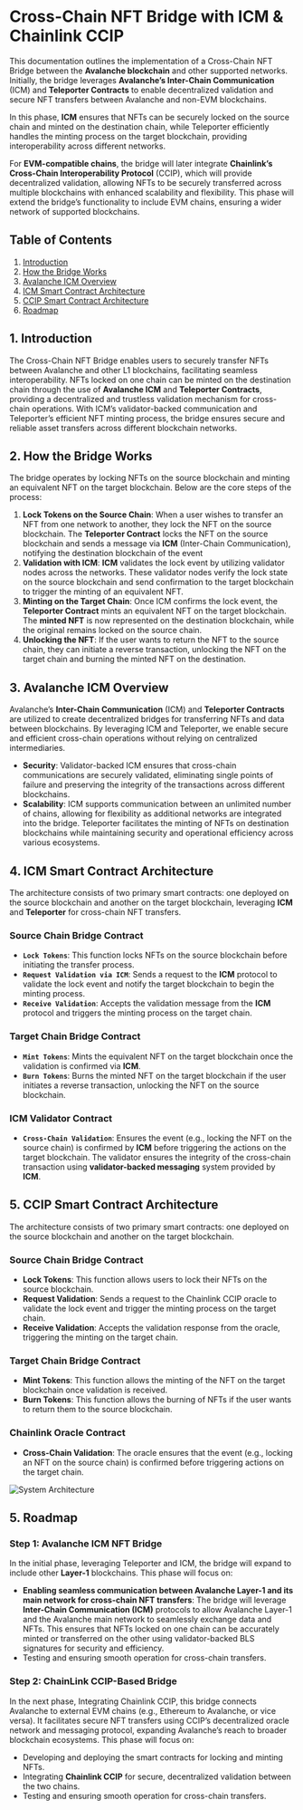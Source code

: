 # Cross-Chain NFT Bridge with ICM & Chainlink CCIP

This documentation outlines the implementation of a Cross-Chain NFT Bridge between the **Avalanche blockchain** and other supported networks. Initially, the bridge leverages **Avalanche’s Inter-Chain Communication** (ICM) and **Teleporter Contracts** to enable decentralized validation and secure NFT transfers between Avalanche and non-EVM blockchains.

In this phase, **ICM** ensures that NFTs can be securely locked on the source chain and minted on the destination chain, while Teleporter efficiently handles the minting process on the target blockchain, providing interoperability across different networks.

For **EVM-compatible chains**, the bridge will later integrate **Chainlink’s Cross-Chain Interoperability Protocol** (CCIP), which will provide decentralized validation, allowing NFTs to be securely transferred across multiple blockchains with enhanced scalability and flexibility. This phase will extend the bridge’s functionality to include EVM chains, ensuring a wider network of supported blockchains.

## Table of Contents
1. [Introduction](#1-introduction)
2. [How the Bridge Works](#2-how-the-bridge-works)
3. [Avalanche ICM Overview](#3-avalanche-icm-overview)
4. [ICM Smart Contract Architecture](#4-icm-smart-contract-architecture)
5. [CCIP Smart Contract Architecture](#5-ccip-smart-contract-architecture)
6. [Roadmap](#5-roadmap)

## 1. Introduction

The Cross-Chain NFT Bridge enables users to securely transfer NFTs between Avalanche and other L1 blockchains, facilitating seamless interoperability. NFTs locked on one chain can be minted on the destination chain through the use of **Avalanche ICM** and **Teleporter Contracts**, providing a decentralized and trustless validation mechanism for cross-chain operations. With ICM’s validator-backed communication and Teleporter’s efficient NFT minting process, the bridge ensures secure and reliable asset transfers across different blockchain networks.

## 2. How the Bridge Works

The bridge operates by locking NFTs on the source blockchain and minting an equivalent NFT on the target blockchain. Below are the core steps of the process:

1. **Lock Tokens on the Source Chain**: When a user wishes to transfer an NFT from one network to another, they lock the NFT on the source blockchain. The **Teleporter Contract** locks the NFT on the source blockchain and sends a message via **ICM** (Inter-Chain Communication), notifying the destination blockchain of the event
2. **Validation with ICM**: **ICM** validates the lock event by utilizing validator nodes across the networks. These validator nodes verify the lock state on the source blockchain and send confirmation to the target blockchain to trigger the minting of an equivalent NFT.
3. **Minting on the Target Chain**: Once ICM confirms the lock event, the **Teleporter Contract** mints an equivalent NFT on the target blockchain. The **minted NFT** is now represented on the destination blockchain, while the original remains locked on the source chain.
4. **Unlocking the NFT**: If the user wants to return the NFT to the source chain, they can initiate a reverse transaction, unlocking the NFT on the target chain and burning the minted NFT on the destination.

## 3. Avalanche ICM Overview

Avalanche’s **Inter-Chain Communication** (ICM) and **Teleporter Contracts** are utilized to create decentralized bridges for transferring NFTs and data between blockchains. By leveraging ICM and Teleporter, we enable secure and efficient cross-chain operations without relying on centralized intermediaries.

- **Security**: Validator-backed ICM ensures that cross-chain communications are securely validated, eliminating single points of failure and preserving the integrity of the transactions across different blockchains.
- **Scalability**: ICM supports communication between an unlimited number of chains, allowing for flexibility as additional networks are integrated into the bridge. Teleporter facilitates the minting of NFTs on destination blockchains while maintaining security and operational efficiency across various ecosystems.

## 4. ICM Smart Contract Architecture

The architecture consists of two primary smart contracts: one deployed on the source blockchain and another on the target blockchain, leveraging **ICM** and **Teleporter** for cross-chain NFT transfers.

### **Source Chain Bridge Contract**
- **`Lock Tokens`**: This function locks NFTs on the source blockchain before initiating the transfer process.
- **`Request Validation via ICM`**: Sends a request to the **ICM** protocol to validate the lock event and notify the target blockchain to begin the minting process.
- **`Receive Validation`**: Accepts the validation message from the **ICM** protocol and triggers the minting process on the target chain.

### **Target Chain Bridge Contract**
- **`Mint Tokens`**: Mints the equivalent NFT on the target blockchain once the validation is confirmed via **ICM**.
- **`Burn Tokens`**: Burns the minted NFT on the target blockchain if the user initiates a reverse transaction, unlocking the NFT on the source blockchain.

### **ICM Validator Contract**
- **`Cross-Chain Validation`**: Ensures the event (e.g., locking the NFT on the source chain) is confirmed by **ICM** before triggering the actions on the target blockchain. The validator ensures the integrity of the cross-chain transaction using **validator-backed messaging** system provided by **ICM**.

## 5. CCIP Smart Contract Architecture

The architecture consists of two primary smart contracts: one deployed on the source blockchain and another on the target blockchain.

### Source Chain Bridge Contract
- **Lock Tokens**: This function allows users to lock their NFTs on the source blockchain.
- **Request Validation**: Sends a request to the Chainlink CCIP oracle to validate the lock event and trigger the minting process on the target chain.
- **Receive Validation**: Accepts the validation response from the oracle, triggering the minting on the target chain.

### Target Chain Bridge Contract
- **Mint Tokens**: This function allows the minting of the NFT on the target blockchain once validation is received.
- **Burn Tokens**: This function allows the burning of NFTs if the user wants to return them to the source blockchain.

### Chainlink Oracle Contract
- **Cross-Chain Validation**: The oracle ensures that the event (e.g., locking an NFT on the source chain) is confirmed before triggering actions on the target chain.



![System Architecture](https://github.com/HKskn/Cross-Chain-NFT-Bridge/blob/main/ccip-diagram-04_v04.webp?raw=true)



## 5. Roadmap

### Step 1: Avalanche ICM NFT Bridge

In the initial phase, leveraging Teleporter and ICM, the bridge will expand to include other **Layer-1** blockchains. This phase will focus on:

- **Enabling seamless communication between Avalanche Layer-1 and its main network for cross-chain NFT transfers**: The bridge will leverage **Inter-Chain Communication (ICM)** protocols to allow Avalanche Layer-1 and the Avalanche main network to seamlessly exchange data and NFTs. This ensures that NFTs locked on one chain can be accurately minted or transferred on the other using validator-backed BLS signatures for security and efficiency.
- Testing and ensuring smooth operation for cross-chain transfers.

### Step 2: ChainLink CCIP-Based Bridge

In the next phase, Integrating Chainlink CCIP, this bridge connects Avalanche to external EVM chains (e.g., Ethereum to Avalanche, or vice versa). It facilitates secure NFT transfers using CCIP’s decentralized oracle network and messaging protocol, expanding Avalanche’s reach to broader blockchain ecosystems. This phase will focus on:

- Developing and deploying the smart contracts for locking and minting NFTs.
- Integrating **Chainlink CCIP** for secure, decentralized validation between the two chains.
- Testing and ensuring smooth operation for cross-chain transfers.

